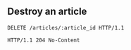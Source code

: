 ## Destroy an article

```http
DELETE /articles/:article_id HTTP/1.1
```

```http
HTTP/1.1 204 No-Content
```